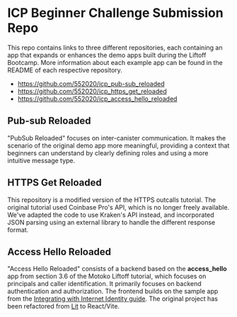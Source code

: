 # ICP Beginner Challenge Submission Repo

This repo contains links to three different repositories, each containing an app that expands or enhances the demo apps built during the Liftoff Bootcamp. More information about each example app can be found in the README of each respective repository.

- https://github.com/552020/icp_pub-sub_reloaded
- https://github.com/552020/icp_https_get_reloaded
- https://github.com/552020/icp_access_hello_reloaded

## Pub-sub Reloaded

"PubSub Reloaded" focuses on inter-canister communication. It makes the scenario of the original demo app more meaningful, providing a context that beginners can understand by clearly defining roles and using a more intuitive message type.

## HTTPS Get Reloaded

This repository is a modified version of the HTTPS outcalls tutorial. The original tutorial used Coinbase Pro's API, which is no longer freely available. We've adapted the code to use Kraken's API instead, and incorporated JSON parsing using an external library to handle the different response format.

## Access Hello Reloaded

"Access Hello Reloaded" consists of a backend based on the **access_hello** app from section 3.6 of the Motoko Liftoff tutorial, which focuses on principals and caller identification. It primarily focuses on backend authentication and authorization. The frontend builds on the sample app from the [Integrating with Internet Identity guide](https://internetcomputer.org/docs/current/developer-docs/identity/internet-identity/integrate-internet-identity). The original project has been refactored from [Lit](https://lit.dev/) to React/Vite.
